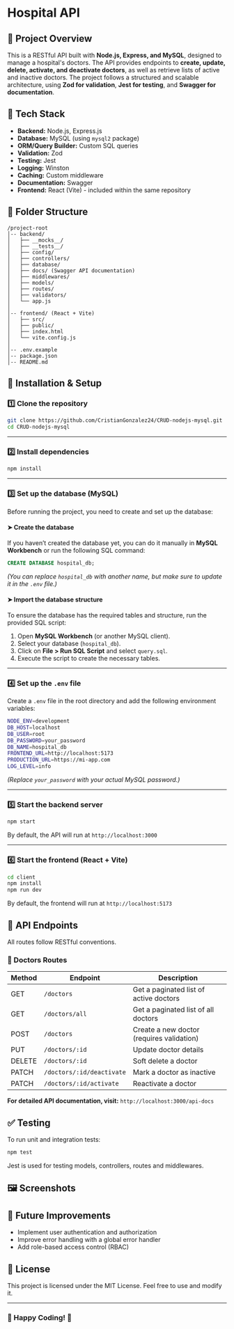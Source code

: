 # Hospital API

## 📌 Project Overview
This is a RESTful API built with **Node.js, Express, and MySQL**, designed to manage a hospital's doctors. The API provides endpoints to **create, update, delete, activate, and deactivate doctors**, as well as retrieve lists of active and inactive doctors. The project follows a structured and scalable architecture, using **Zod for validation**, **Jest for testing**, and **Swagger for documentation**.

## 🚀 Tech Stack
- **Backend:** Node.js, Express.js
- **Database:** MySQL (using `mysql2` package)
- **ORM/Query Builder:** Custom SQL queries
- **Validation:** Zod
- **Testing:** Jest
- **Logging:** Winston
- **Caching:** Custom middleware
- **Documentation:** Swagger
- **Frontend:** React (Vite) - included within the same repository

## 📂 Folder Structure
```
/project-root
│-- backend/
│   ├── __mocks__/
│   ├── __tests__/
│   ├── config/
│   ├── controllers/
│   ├── database/
│   ├── docs/ (Swagger API documentation)
│   ├── middlewares/
│   ├── models/
│   ├── routes/
│   ├── validators/
│   └── app.js
│
│-- frontend/ (React + Vite)
│   ├── src/
│   ├── public/
│   ├── index.html
│   └── vite.config.js
│
│-- .env.example
│-- package.json
│-- README.md
```

## 🔧 Installation & Setup
### 1️⃣ Clone the repository
```sh
git clone https://github.com/CristianGonzalez24/CRUD-nodejs-mysql.git
cd CRUD-nodejs-mysql
```

---

### 2️⃣ Install dependencies
```sh
npm install
```

---

### 3️⃣ Set up the database (MySQL)
Before running the project, you need to create and set up the database:

#### ➤ **Create the database**
If you haven’t created the database yet, you can do it manually in **MySQL Workbench** or run the following SQL command:
```sql
CREATE DATABASE hospital_db;
```
*(You can replace `hospital_db` with another name, but make sure to update it in the `.env` file.)*

#### ➤ **Import the database structure**
To ensure the database has the required tables and structure, run the provided SQL script:
1. Open **MySQL Workbench** (or another MySQL client).
2. Select your database (`hospital_db`).
3. Click on **File > Run SQL Script** and select `query.sql`.
4. Execute the script to create the necessary tables.

---

### 4️⃣ Set up the `.env` file
Create a `.env` file in the root directory and add the following environment variables:
```sh
NODE_ENV=development
DB_HOST=localhost
DB_USER=root
DB_PASSWORD=your_password
DB_NAME=hospital_db
FRONTEND_URL=http://localhost:5173
PRODUCTION_URL=https://mi-app.com
LOG_LEVEL=info
```
*(Replace `your_password` with your actual MySQL password.)*

---

### 5️⃣ Start the backend server
```sh
npm start
```
By default, the API will run at `http://localhost:3000`

---

### 6️⃣ Start the frontend (React + Vite)
```sh
cd client
npm install
npm run dev
```
By default, the frontend will run at `http://localhost:5173`

## 🐝 API Endpoints
All routes follow RESTful conventions.

### **🔹 Doctors Routes**
| Method | Endpoint               | Description |
|--------|------------------------|-------------|
| GET    | `/doctors`             | Get a paginated list of active doctors |
| GET    | `/doctors/all`         | Get a paginated list of all doctors |
| POST   | `/doctors`             | Create a new doctor (requires validation) |
| PUT    | `/doctors/:id`         | Update doctor details |
| DELETE | `/doctors/:id`         | Soft delete a doctor |
| PATCH  | `/doctors/:id/deactivate` | Mark a doctor as inactive |
| PATCH  | `/doctors/:id/activate` | Reactivate a doctor |

**For detailed API documentation, visit:** `http://localhost:3000/api-docs`

## ✅ Testing
To run unit and integration tests:
```sh
npm test
```
Jest is used for testing models, controllers, routes and middlewares.

## 🖼️ Screenshots
> 

## 🎯 Future Improvements
- Implement user authentication and authorization
- Improve error handling with a global error handler
- Add role-based access control (RBAC)

## 📝 License
This project is licensed under the MIT License. Feel free to use and modify it.

---
### 🎉 Happy Coding! 🚀
